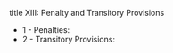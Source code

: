 title XIII: Penalty and Transitory Provisions

<ul>
			<li>1 - Penalties: <ul>
			</ul></li>			<li>2 - Transitory Provisions: <ul>
			</ul></li></ul>